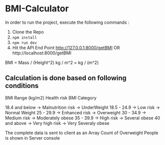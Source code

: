 # BMI-Calculator

In order to run the project, execute the following commands :
1. Clone the Repo
2. `npm install`
3. `npm run dev`
4. Hit the API End Point http://127.0.0.1:8000/getBMI OR http://localhost:8000/getBMI


BMI = Mass / (Height^2)
kg / m^2 = kg / (m^2)


Calculation is done based on following conditions
-------------------------------------------------
BMI Range (kg/m2)       Health risk                BMI Category

18.4 and below     ->   Malnutrition risk      ->  UnderWeight
18.5 - 24.9        ->   Low risk               ->  Normal Weight
25 - 29.9          ->   Enhanced risk          ->  Overweight
30 - 34.9          ->   Medium risk            ->  Moderately obese
35 - 39.9          ->   High risk              ->  Several obese
40 and above       ->   Very high risk         ->  Very Severaly obese

The complete data is sent to client as an Array
Count of Overweight People is shown in Server console